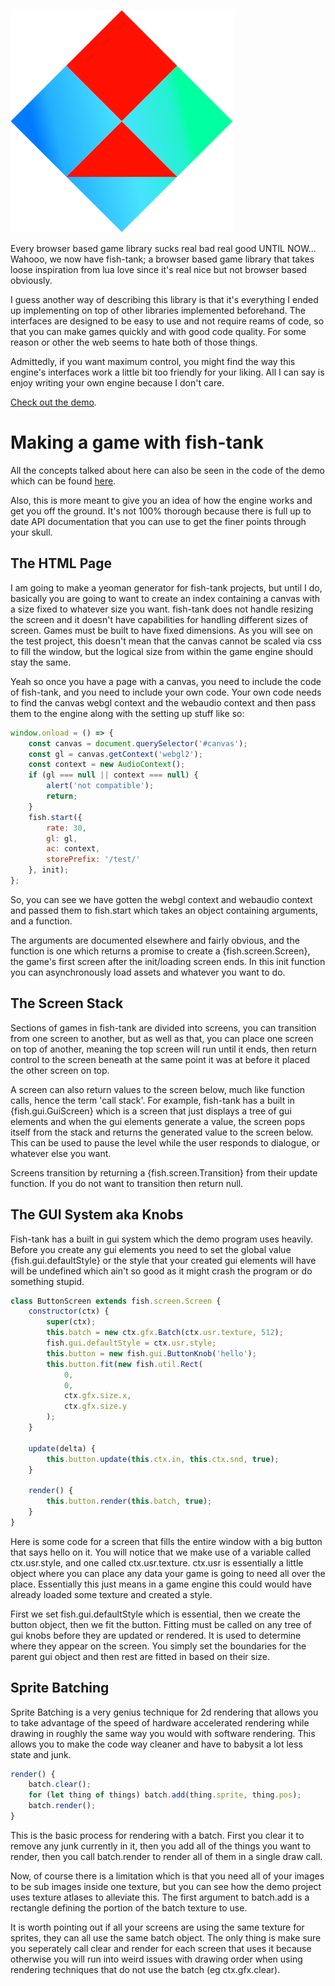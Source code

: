 ![Logo](logo.png)

Every browser based game library sucks real bad real good UNTIL NOW... Wahooo,
we now have fish-tank; a browser based game library that takes loose
inspiration from lua love since it's real nice but not browser based obviously.

I guess another way of describing this library is that it's everything I ended
up implementing on top of other libraries implemented beforehand. The
interfaces are designed to be easy to use and not require reams of code, so
that you can make games quickly and with good code quality. For some reason or
other the web seems to hate both of those things.

Admittedly, if you want maximum control, you might find the way this engine's
interfaces work a little bit too friendly for your liking. All I can say is
enjoy writing your own engine because I don't care.

[Check out the demo](https://dalygbarron.github.io/fish-tank/test).

# Making a game with fish-tank
All the concepts talked about here can also be seen in the code of the demo
which can be found
[here](https://github.com/dalygbarron/fish-tank/tree/master/test).

Also, this is more meant to give you an idea of how the engine works and get
you off the ground. It's not 100% thorough because there is full up to date API
documentation that you can use to get the finer points through your skull.

## The HTML Page
I am going to make a yeoman generator for fish-tank projects, but until I do,
basically you are going to want to create an index containing a canvas with
a size fixed to whatever size you want. fish-tank does not handle resizing the
screen and it doesn't have capabilities for handling different sizes of screen.
Games must be built to have fixed dimensions. As you will see on the test
project, this doesn't mean that the canvas cannot be scaled via css to fill the
window, but the logical size from within the game engine should stay the same.

Yeah so once you have a page with a canvas, you need to include the code of
fish-tank, and you need to include your own code. Your own code needs to find
the canvas webgl context and the webaudio context and then pass them to the
engine along with the setting up stuff like so:

```javascript
window.onload = () => {
    const canvas = document.querySelector('#canvas');
    const gl = canvas.getContext('webgl2');
    const context = new AudioContext();
    if (gl === null || context === null) {
        alert('not compatible');
        return;
    }
    fish.start({
        rate: 30,
        gl: gl,
        ac: context,
        storePrefix: '/test/'
    }, init);
};
```

So, you can see we have gotten the webgl context and webaudio context and
passed them to fish.start which takes an object containing arguments, and
a function.

The arguments are documented elsewhere and fairly obvious, and the function is
one which returns a promise to create a {fish.screen.Screen}, the game's first
screen after the init/loading screen ends. In this init function you can
asynchronously load assets and whatever you want to do.

## The Screen Stack
Sections of games in fish-tank are divided into screens, you can transition
from one screen to another, but as well as that, you can place one screen on
top of another, meaning the top screen will run until it ends, then return
control to the screen beneath at the same point it was at before it placed the
other screen on top.

A screen can also return values to the screen below, much like function calls,
hence the term 'call stack'. For example, fish-tank has a built in
{fish.gui.GuiScreen} which is a screen that just displays a tree of gui
elements and when the gui elements generate a value, the screen pops itself
from the stack and returns the generated value to the screen below. This can be
used to pause the level while the user responds to dialogue, or whatever else
you want.

Screens transition by returning a {fish.screen.Transition} from their update
function. If you do not want to transition then return null.

## The GUI System aka Knobs
Fish-tank has a built in gui system which the demo program uses heavily. Before
you create any gui elements you need to set the global value
{fish.gui.defaultStyle} or the style that your created gui elements will have
will be undefined which ain't so good as it might crash the program or do
something stupid.

```javascript
class ButtonScreen extends fish.screen.Screen {
    constructor(ctx) {
        super(ctx);
        this.batch = new ctx.gfx.Batch(ctx.usr.texture, 512);
        fish.gui.defaultStyle = ctx.usr.style;
        this.button = new fish.gui.ButtonKnob('hello');
        this.button.fit(new fish.util.Rect(
            0,
            0,
            ctx.gfx.size.x,
            ctx.gfx.size.y
        );
    }

    update(delta) {
        this.button.update(this.ctx.in, this.ctx.snd, true);
    }

    render() {
        this.button.render(this.batch, true);
    }
}
```

Here is some code for a screen that fills the entire window with a big button
that says hello on it. You will notice that we make use of a variable called
ctx.usr.style, and one called ctx.usr.texture. ctx.usr is essentially a little
object where you can place any data your game is going to need all over the
place. Essentially this just means in a game engine this could would have
already loaded some texture and created a style.

First we set fish.gui.defaultStyle which is essential, then we create the
button object, then we fit the button. Fitting must be called on any tree of
gui knobs before they are updated or rendered. It is used to determine where
they appear on the screen. You simply set the boundaries for the parent gui
object and then rest are fitted in based on their size.

## Sprite Batching
Sprite Batching is a very genius technique for 2d rendering that allows you to
take advantage of the speed of hardware accelerated rendering while drawing in
roughly the same way you would with software rendering. This allows you to make
the code way cleaner and have to babysit a lot less state and junk.

```javascript
render() {
    batch.clear();
    for (let thing of things) batch.add(thing.sprite, thing.pos);
    batch.render();
}
```

This is the basic process for rendering with a batch. First you clear it to
remove any junk currently in it, then you add all of the things you want to
render, then you call batch.render to render all of them in a single draw call.

Now, of course there is a limitation which is that you need all of your images
to be sub images inside one texture, but you can see how the demo project uses
texture atlases to alleviate this. The first argument to batch.add is
a rectangle defining the portion of the batch texture to use.

It is worth pointing out if all your screens are using the same texture for
sprites, they can all use the same batch object. The only thing is make sure
you seperately call clear and render for each screen that uses it because
otherwise you will run into weird issues with drawing order when using
rendering techniques that do not use the batch (eg ctx.gfx.clear).
